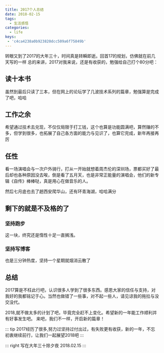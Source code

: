 ```yaml
---
title: 2017个人总结
date: 2018-02-15
tags:
  - 生活感悟
categories:
  - life
keys:
 - 'c4ca4238a0b923820dcc509a6f75849b'
---
```


转眼又到了2017的大年三十，时间真是转瞬即逝。回首17的规划，仿佛就在前几天写的一样
总的来讲，2017对我来说，还是有收获的，勉强给自己打个80分吧：
## 读十本书
虽然到最后只读了三本，但在网上的论坛学了几波技术系列的篇章，勉强算是完成了吧，哈哈
## 工作之余
希望通过技术去兑现，不仅仅局限于打工钱，这个也算是功能圆满吧，算然赚的不多，但学到很多，也拓展了自己各方面的能力与见识了，也算它完成，新年再接再厉
## 任性
看一场演唱会与一次户外骑行，打从一开始就想着周杰伦的深圳场，票都买好了最后却也各种原因没去唉，倒是看了五月天，也是非常正能量的演唱会，他们的新专辑《自传》棒棒哒，真是用心在做音乐的人。

然后七月底也去了趟西安爬华山，还有环青海湖，哈哈满分

## 剩下的就是不及格的了
### 坚持跑步
这一块，终究还是惰性十足一直搁浅。
### 坚持写博客
也是三分钟热度，坚持一个星期就烟消云散了

## 总结
2017算是不枉此行吧，认识很多人学到了很多东西。感恩大家的信任与支持，对我好的我都铭记于心。当然也做错了一些事，对不起一些人，请见谅我的拖拉与没交没代。

2018,就不做太多的计划了吧，毕竟完全赶不上变化。希望新的一年能工作顺利并有好事发生吧。
来吧，我们不一样，开启新的篇章！

::: tip
2017经历了很多,努力过坚持过付出过，有失败更有收获，新的一年，不忘初衷继续前行，让我们一起展望2018吧
:::

::: right
写在大年三十除夕夜
2018.02.15
:::

